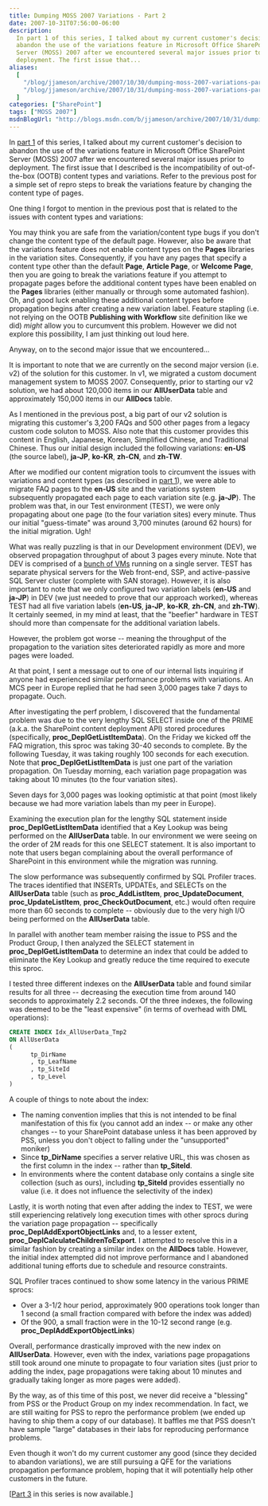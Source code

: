 ```yaml
---
title: Dumping MOSS 2007 Variations - Part 2
date: 2007-10-31T07:56:00-06:00
description:
  In part 1 of this series, I talked about my current customer's decision to
  abandon the use of the variations feature in Microsoft Office SharePoint
  Server (MOSS) 2007 after we encountered several major issues prior to
  deployment. The first issue that...
aliases:
  [
    "/blog/jjameson/archive/2007/10/30/dumping-moss-2007-variations-part-2.aspx",
    "/blog/jjameson/archive/2007/10/31/dumping-moss-2007-variations-part-2.aspx",
  ]
categories: ["SharePoint"]
tags: ["MOSS 2007"]
msdnBlogUrl: "http://blogs.msdn.com/b/jjameson/archive/2007/10/31/dumping-moss-2007-variations-part-2.aspx"
---
```


In [part 1](/blog/jjameson/2007/10/30/dumping-moss-2007-variations-part-1) of
this series, I talked about my current customer's decision to abandon the use of
the variations feature in Microsoft Office SharePoint Server (MOSS) 2007 after
we encountered several major issues prior to deployment. The first issue that I
described is the incompatibility of out-of-the-box (OOTB) content types and
variations. Refer to the previous post for a simple set of repro steps to break
the variations feature by changing the content type of pages.

One thing I forgot to mention in the previous post that is related to the issues
with content types and variations:

You may think you are safe from the variation/content type bugs if you don't
change the content type of the default page. However, also be aware that the
variations feature does not enable content types on the **Pages** libraries in
the variation sites. Consequently, if you have any pages that specify a content
type other than the default **Page**, **Article Page**, or **Welcome Page**,
then you are going to break the variations feature if you attempt to propagate
pages before the additional content types have been enabled on the **Pages**
libraries (either manually or through some automated fashion). Oh, and good luck
enabling these additional content types before propagation begins after creating
a new variation label. Feature stapling (i.e. not relying on the OOTB
**Publishing with Workflow** site definition like we did) _might_ allow you to
curcumvent this problem. However we did not explore this possibility, I am just
thinking out loud here.

Anyway, on to the second major issue that we encountered...

It is important to note that we are currently on the second major version (i.e.
v2) of the solution for this customer. In v1, we migrated a custom document
management system to MOSS 2007. Consequently, prior to starting our v2 solution,
we had about 120,000 items in our **AllUserData** table and approximately
150,000 items in our **AllDocs** table.

As I mentioned in the previous post, a big part of our v2 solution is migrating
this customer's 3,200 FAQs and 500 other pages from a legacy custom code soluton
to MOSS. Also note that this customer provides this content in English,
Japanese, Korean, Simplified Chinese, and Traditional Chinese. Thus our initial
design included the following variations: **en-US** (the source label),
**ja-JP**, **ko-KR**, **zh-CN**, and **zh-TW**.

After we modified our content migration tools to circumvent the issues with
variations and content types (as described in
[part 1](/blog/jjameson/2007/10/30/dumping-moss-2007-variations-part-1)), we
were able to migrate FAQ pages to the **en-US** site and the variations system
subsequently propagated each page to each variation site (e.g. **ja-JP**). The
problem was that, in our Test environment (TEST), we were only propagating about
one page (to the four variation sites) every minute. Thus our initial
"guess-timate" was around 3,700 minutes (around 62 hours) for the initial
migration. Ugh!

What was really puzzling is that in our Development environment (DEV), we
observed propagation throughput of about 3 pages every minute. Note that DEV is
comprised of a
[bunch of VMs](/blog/jjameson/2007/06/09/moss-development-environment-and-windows-update-bug)
running on a single server. TEST has separate physical servers for the Web
front-end, SSP, and active-passive SQL Server cluster (complete with SAN
storage). However, it is also important to note that we only configured two
variation labels (**en-US** and **ja-JP**) in DEV (we just needed to prove that
our approach worked), whereas TEST had all five variation labels (**en-US**,
**ja-JP**, **ko-KR**, **zh-CN**, and **zh-TW**). It certainly seemed, in my mind
at least, that the "beefier" hardware in TEST should more than compensate for
the additional variation labels.

However, the problem got worse -- meaning the throughput of the propagation to
the variation sites deteriorated rapidly as more and more pages were loaded.

At that point, I sent a message out to one of our internal lists inquiring if
anyone had experienced similar performance problems with variations. An MCS peer
in Europe replied that he had seen 3,000 pages take 7 days to propagate. Ouch.

After investigating the perf problem, I discovered that the fundamental problem
was due to the very lengthy SQL SELECT inside one of the PRIME (a.k.a. the
SharePoint content deployment API) stored procedures (specifically,
**proc_DeplGetListItemData**). On the Friday we kicked off the FAQ migration,
this sproc was taking 30-40 seconds to complete. By the following Tuesday, it
was taking roughly 100 seconds for each execution. Note that
**proc_DeplGetListItemData** is just one part of the variation propagation. On
Tuesday morning, each variation page propagation was taking about 10 minutes (to
the four variation sites).

Seven days for 3,000 pages was looking optimistic at that point (most likely
because we had more variation labels than my peer in Europe).

Examining the execution plan for the lengthy SQL statement inside
**proc_DeplGetListItemData** identified that a Key Lookup was being performed on
the **AllUserData** table. In our environment we were seeing on the order of 2M
reads for this one SELECT statement. It is also important to note that users
began complaining about the overall performance of SharePoint in this
environment while the migration was running.

The slow performance was subsequently confirmed by SQL Profiler traces. The
traces identified that INSERTs, UPDATEs, and SELECTs on the **AllUserData**
table (such as **proc_AddListItem**, **proc_UpdateDocument**,
**proc_UpdateListItem**, **proc_CheckOutDocument**, etc.) would often require
more than 60 seconds to complete -- obviously due to the very high I/O being
performed on the **AllUserData** table.

In parallel with another team member raising the issue to PSS and the Product
Group, I then analyzed the SELECT statement in **proc_DeplGetListItemData** to
determine an index that could be added to eliminate the Key Lookup and greatly
reduce the time required to execute this sproc.

I tested three different indexes on the **AllUserData** table and found similar
results for all three -- decreasing the execution time from around 140 seconds
to approximately 2.2 seconds. Of the three indexes, the following was deemed to
be the "least expensive" (in terms of overhead with DML operations):

```SQL
CREATE INDEX Idx_AllUserData_Tmp2
ON AllUserData
(
      tp_DirName
      , tp_LeafName
      , tp_SiteId
      , tp_Level
)
```

A couple of things to note about the index:

- The naming convention implies that this is not intended to be final
  manifestation of this fix (you cannot add an index -- or make any other
  changes -- to your SharePoint database unless it has been approved by PSS,
  unless you don't object to falling under the "unsupported" moniker)
- Since **tp_DirName** specifies a server relative URL, this was chosen as the
  first column in the index -- rather than **tp_SiteId**.
- In environments where the content database only contains a single site
  collection (such as ours), including **tp_SiteId** provides essentially no
  value (i.e. it does not influence the selectivity of the index)

Lastly, it is worth noting that even after adding the index to TEST, we were
still experiencing relatively long execution times with other sprocs during the
variation page propagation -- specifically **proc_DeplAddExportObjectLinks**
and, to a lesser extent, **proc_DeplCalculateChildrenToExport**. I attempted to
resolve this in a similar fashion by creating a similar index on the **AllDocs**
table. However, the initial index attempted did not improve performance and I
abandoned additional tuning efforts due to schedule and resource constraints.

SQL Profiler traces continued to show some latency in the various PRIME sprocs:

- Over a 3-1/2 hour period, approximately 900 operations took longer than 1
  second (a small fraction compared with before the index was added)
- Of the 900, a small fraction were in the 10-12 second range (e.g.
  **proc_DeplAddExportObjectLinks**)

Overall, performance drastically improved with the new index on **AllUserData**.
However, even with the index, variations page propagations still took around one
minute to propagate to four variation sites (just prior to adding the index,
page propagations were taking about 10 minutes and gradually taking longer as
more pages were added).

By the way, as of this time of this post, we never did receive a "blessing" from
PSS or the Product Group on my index recommendation. In fact, we are still
waiting for PSS to repro the performance problem (we ended up having to ship
them a copy of our database). It baffles me that PSS doesn't have sample "large"
databases in their labs for reproducing performance problems.

Even though it won't do my current customer any good (since they decided to
abandon variations), we are still pursuing a QFE for the variations propagation
performance problem, hoping that it will potentially help other customers in the
future.

[[Part 3](/blog/jjameson/2007/11/02/dumping-moss-2007-variations-part-3) in this
series is now available.]

